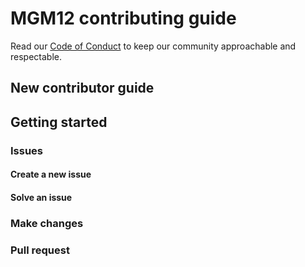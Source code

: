 # MGM12 contributing guide

Read our [Code of Conduct](./CODE_OF_CONDUCT.md) to keep our community approachable and respectable.

## New contributor guide

## Getting started

### Issues

#### Create a new issue

#### Solve an issue


### Make changes

### Pull request


